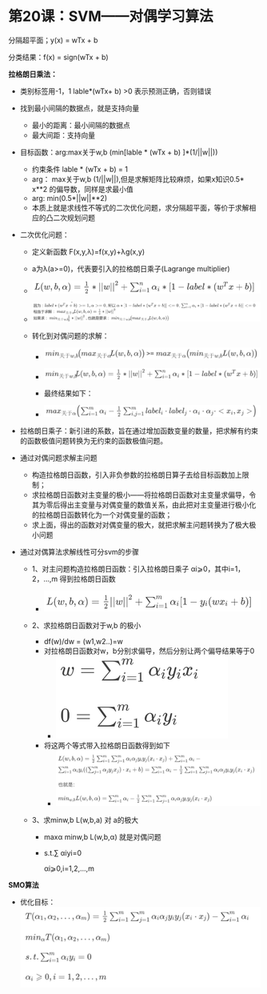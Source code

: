 # 第20课：SVM——对偶学习算法

分隔超平面；y(x) = wTx + b

分类结果：f(x) = sign(wTx + b)

**拉格朗日乘法：**

* 类别标签用-1，1  lable*(wTx+ b) >0 表示预测正确，否则错误

* 找到最小间隔的数据点，就是支持向量

  * 最小的距离：最小间隔的数据点
  * 最大间距：支持向量

* 目标函数：arg:max关于w,b (min[lable * (wTx + b) ]*(1/||w||))

  * 约束条件 lable * (wTx + b) = 1
  * arg： max关于w,b (1/||w||),但是求解矩阵比较麻烦，如果x知识0.5* x**2 的偏导数，同样是求最小值
  * arg:    min(0.5*||w||**2)
  * 本质上就是求线性不等式的二次优化问题，求分隔超平面，等价于求解相应的凸二次规划问题

* 二次优化问题：

  * 定义新函数 F(x,y,λ)=f(x,y)+λg(x,y)

  * a为λ(a>=0)，代表要引入的拉格朗日乘子(Lagrange multiplier)

  * ![image-20181227141951419](../img/image-20181227141951419.png)

  * ![image-20181227142102818](../img/image-20181227142102818.png)

  * 转化到对偶问题的求解：

    * ![image-20181227142201478](../img/image-20181227142201478.png)

    * ![image-20181227142233669](../img/image-20181227142233669.png)
    * 最终结果如下：
    * ![image-20181227142250330](../img/image-20181227142250330.png)

* 拉格朗日乘子：新引进的系数，旨在通过增加函数变量的数量，把求解有约束的函数极值问题转换为无约束的函数极值问题。 

* 通过对偶问题求解主问题

  * 构造拉格朗日函数，引入非负参数的拉格朗日算子去给目标函数加上限制；
  * 求拉格朗日函数对主变量的极小——将拉格朗日函数对主变量求偏导，令其为零后得出主变量与对偶变量的数值关系，由此把对主变量进行极小化的拉格朗日函数转化为一个对偶变量的函数；
  * 求上面，得出的函数对对偶变量的极大，就把求解主问题转换为了极大极小问题

* 通过对偶算法求解线性可分svm的步骤

  * 1、对主问题构造拉格朗日函数：引入拉格朗日乘子 αi⩾0，其中i=1，2，…,m 得到拉格朗日函数

    * ![image-20181227143116512](../img/image-20181227143116512.png)

  * 2、求拉格朗日函数对于w,b 的极小

    * df(w)/dw = (w1,w2..)=w
    * 对拉格朗日函数对w，b分别求偏导，然后分别让两个偏导结果等于0
      * ![image-20181227143648404](../img/image-20181227143648404.png)
    * 将这两个等式带入拉格朗日函数得到如下
      * ![image-20181227143801126](../img/image-20181227143801126.png)

  * 3、求minw,b L(w,b,a) 对 a的极大

    * maxα minw,b L(w,b,α) 就是对偶问题

    * s.t.∑ αiyi=0 

      αi⩾0,i=1,2,...,m

**SMO算法**

* 优化目标：![image-20181227144438488](../img/image-20181227144438488.png)






